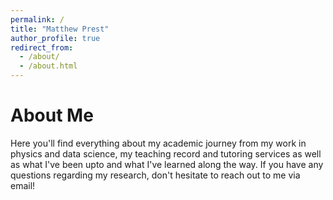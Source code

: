 ```yaml
---
permalink: /
title: "Matthew Prest"
author_profile: true
redirect_from: 
  - /about/
  - /about.html
---
```


About Me
======
Here you'll find everything about my academic journey from my work in physics and data science, my teaching record and tutoring services as well as what I've been upto and what I've learned along the way. If you have any questions regarding my research, don't hesitate to reach out to me via email!
